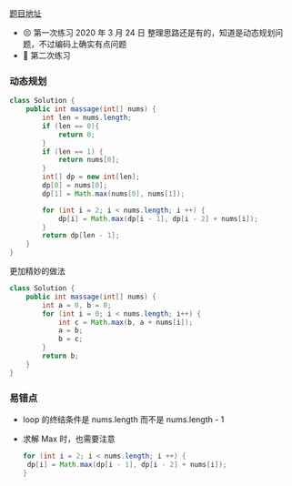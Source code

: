 [题目地址](https://leetcode-cn.com/problems/the-masseuse-lcci/)

- 😣 第一次练习 2020 年 3 月 24 日 整理思路还是有的，知道是动态规划问题，不过编码上确实有点问题
- :shit: 第二次练习

### 动态规划

```java
class Solution {
    public int massage(int[] nums) {
        int len = nums.length;
        if (len == 0){
            return 0;
        }
        if (len == 1) {
            return nums[0];
        }
        int[] dp = new int[len];
        dp[0] = nums[0];
        dp[1] = Math.max(nums[0], nums[1]);

        for (int i = 2; i < nums.length; i ++) {
            dp[i] = Math.max(dp[i - 1], dp[i - 2] + nums[i]);
        }
        return dp[len - 1];
    }
}
```

更加精妙的做法

```java
class Solution {
    public int massage(int[] nums) {
        int a = 0, b = 0;
        for (int i = 0; i < nums.length; i++) {
            int c = Math.max(b, a + nums[i]);
            a = b;
            b = c;
        }
        return b;
    }
}
```

### 易错点

- loop 的终结条件是 nums.length 而不是 nums.length - 1

- 求解 Max 时，也需要注意

  ```java
  for (int i = 2; i < nums.length; i ++) {
   dp[i] = Math.max(dp[i - 1], dp[i - 2] + nums[i]);
  }
  ```
